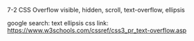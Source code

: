 7-2 CSS Overflow visible, hidden, scroll, text-overflow, ellipsis

google search: 
text ellipsis css
link: https://www.w3schools.com/cssref/css3_pr_text-overflow.asp
